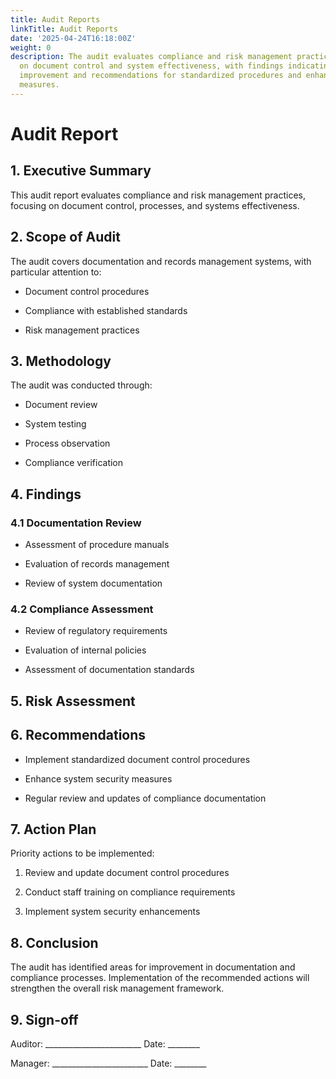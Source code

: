 ```yaml
---
title: Audit Reports
linkTitle: Audit Reports
date: '2025-04-24T16:18:00Z'
weight: 0
description: The audit evaluates compliance and risk management practices, focusing
  on document control and system effectiveness, with findings indicating areas for
  improvement and recommendations for standardized procedures and enhanced security
  measures.
---
```



# Audit Report

## 1. Executive Summary

This audit report evaluates compliance and risk management practices, focusing on document control, processes, and systems effectiveness.

## 2. Scope of Audit

The audit covers documentation and records management systems, with particular attention to:

- Document control procedures

- Compliance with established standards

- Risk management practices

## 3. Methodology

The audit was conducted through:

- Document review

- System testing

- Process observation

- Compliance verification

## 4. Findings

### 4.1 Documentation Review

- Assessment of procedure manuals

- Evaluation of records management

- Review of system documentation

### 4.2 Compliance Assessment

- Review of regulatory requirements

- Evaluation of internal policies

- Assessment of documentation standards

## 5. Risk Assessment

<!-- Unsupported block type: table -->

## 6. Recommendations

- Implement standardized document control procedures

- Enhance system security measures

- Regular review and updates of compliance documentation

## 7. Action Plan

Priority actions to be implemented:

1. Review and update document control procedures

1. Conduct staff training on compliance requirements

1. Implement system security enhancements

## 8. Conclusion

The audit has identified areas for improvement in documentation and compliance processes. Implementation of the recommended actions will strengthen the overall risk management framework.

## 9. Sign-off

Auditor: ________________________ Date: ________

Manager: ________________________ Date: ________